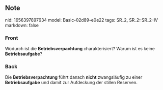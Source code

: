 ## Note
nid: 1656397897634
model: Basic-02d89-e0e22
tags: SR_2, SR_2::SR_2-IV
markdown: false

### Front
Wodurch ist die <b>Betriebsverpachtung</b> charakterisiert? Warum
ist es keine <b>Betriebsaufgabe</b>?

### Back
Die <b>Betriebsverpachtung</b> führt danach <b>nicht</b>
zwangsläufig zu einer <b>Betriebsaufgabe</b> und damit zur
Aufdeckung der stillen Reserven.
